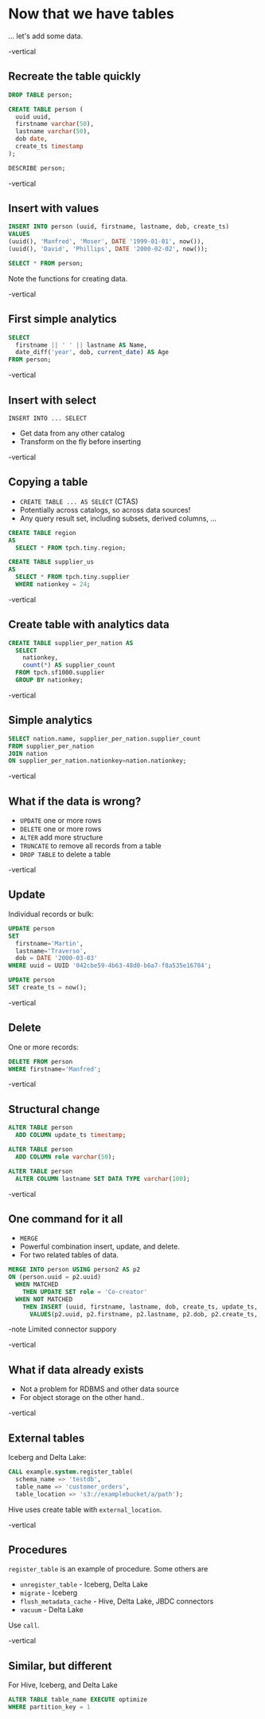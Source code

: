 # Now that we have tables

... let's add some data.

-vertical
## Recreate the table quickly

```sql
DROP TABLE person;

CREATE TABLE person (
  uuid uuid,
  firstname varchar(50),
  lastname varchar(50),
  dob date,
  create_ts timestamp
);

DESCRIBE person;
```

-vertical
## Insert with values

```sql
INSERT INTO person (uuid, firstname, lastname, dob, create_ts)
VALUES
(uuid(), 'Manfred', 'Moser', DATE '1999-01-01', now()),
(uuid(), 'David', 'Phillips', DATE '2000-02-02', now());

SELECT * FROM person;
```

Note the functions for creating data.

-vertical
## First simple analytics

```sql
SELECT
  firstname || ' ' || lastname AS Name,
  date_diff('year', dob, current_date) AS Age
FROM person;
```

-vertical
## Insert with select

`INSERT INTO ... SELECT`

* Get data from any other catalog
* Transform on the fly before inserting

-vertical
## Copying a table

* `CREATE TABLE ... AS SELECT` (CTAS)
* Potentially across catalogs, so across data sources!
* Any query result set, including subsets, derived columns, ...

```sql
CREATE TABLE region
AS
  SELECT * FROM tpch.tiny.region;

CREATE TABLE supplier_us
AS
  SELECT * FROM tpch.tiny.supplier
  WHERE nationkey = 24;
```

-vertical
## Create table with analytics data

```sql
CREATE TABLE supplier_per_nation AS
  SELECT
    nationkey,
    count(*) AS supplier_count
  FROM tpch.sf1000.supplier
  GROUP BY nationkey;
```

-vertical
## Simple analytics

```sql
SELECT nation.name, supplier_per_nation.supplier_count
FROM supplier_per_nation
JOIN nation
ON supplier_per_nation.nationkey=nation.nationkey;
```

-vertical
## What if the data is wrong?

* `UPDATE` one or more rows
* `DELETE` one or more rows
* `ALTER` add more structure
* `TRUNCATE` to remove all records from a table
* `DROP TABLE` to delete a table

-vertical
## Update

Individual records or bulk:

```sql
UPDATE person
SET
  firstname='Martin',
  lastname='Traverso',
  dob = DATE '2000-03-03'
WHERE uuid = UUID '042cbe59-4b63-48d0-b6a7-f8a535e16784';

UPDATE person
SET create_ts = now();
```

-vertical
## Delete

One or more records:

```sql
DELETE FROM person
WHERE firstname='Manfred';
```

-vertical
## Structural change

```sql
ALTER TABLE person
  ADD COLUMN update_ts timestamp;

ALTER TABLE person
  ADD COLUMN role varchar(50);

ALTER TABLE person
  ALTER COLUMN lastname SET DATA TYPE varchar(100);
```

-vertical
## One command for it all

* `MERGE`
* Powerful combination insert, update, and delete.
* For two related tables of data.

```sql
MERGE INTO person USING person2 AS p2
ON (person.uuid = p2.uuid)
  WHEN MATCHED
    THEN UPDATE SET role = 'Co-creator'
  WHEN NOT MATCHED
    THEN INSERT (uuid, firstname, lastname, dob, create_ts, update_ts, role)
      VALUES(p2.uuid, p2.firstname, p2.lastname, p2.dob, p2.create_ts, p2.update_ts, p2.role);
```

-note
Limited connector suppory

-vertical
## What if data already exists

* Not a problem for RDBMS and other data source
* For object storage on the other hand..

-vertical
## External tables

Iceberg and Delta Lake:

```sql
CALL example.system.register_table(
  schema_name => 'testdb',
  table_name => 'customer_orders',
  table_location => 's3://examplebucket/a/path');
```

Hive uses create table with `external_location`.

-vertical
## Procedures

`register_table` is an example of procedure. Some others are

* `unregister_table` - Iceberg, Delta Lake
* `migrate` - Iceberg
* `flush_metadata_cache` - Hive, Delta Lake, JBDC connectors
* `vacuum` - Delta Lake

Use `call`.

-vertical
## Similar, but different

For Hive, Iceberg, and Delta Lake

```sql
ALTER TABLE table_name EXECUTE optimize
WHERE partition_key = 1
```
